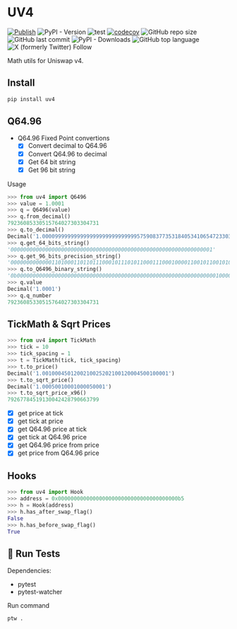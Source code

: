 # UV4

[![Publish](https://github.com/mmsaki/uv4/actions/workflows/release.yml/badge.svg)](https://github.com/mmsaki/uv4/actions/workflows/release.yml)
![PyPI - Version](https://img.shields.io/pypi/v/uv4)
![test](https://github.com/mmsaki/uv4/actions/workflows/test.yml/badge.svg)
[![codecov](https://codecov.io/github/mmsaki/uv4/graph/badge.svg?token=36PUOA0L5F)](https://codecov.io/github/mmsaki/uv4)
![GitHub repo size](https://img.shields.io/github/repo-size/mmsaki/uv4)
![GitHub last commit](https://img.shields.io/github/last-commit/mmsaki/uv4)
![PyPI - Downloads](https://img.shields.io/pypi/dm/uv4)
![GitHub top language](https://img.shields.io/github/languages/top/mmsaki/uv4)
![X (formerly Twitter) Follow](https://img.shields.io/twitter/follow/msakiart)

Math utils for Uniswap v4.

## Install

```sh
pip install uv4
```

## Q64.96

- Q64.96 Fixed Point convertions
  - [x] Convert decimal to Q64.96
  - [x] Convert Q64.96 to decimal
  - [x] Get 64 bit string
  - [x] Get 96 bit string

Usage

```py
>>> from uv4 import Q6496
>>> value = 1.0001
>>> q = Q6496(value)
>>> q.from_decimal()
79236085330515764027303304731
>>> q.to_decimal()
Decimal('1.00009999999999999999999999999957590837735318405341065472330397412292768422048538923263549804688')
>>> q.get_64_bits_string()
'0000000000000000000000000000000000000000000000000000000000000001'
>>> q.get_96_bits_precision_string()
'000000000000011010001101101110001011101011000111000100001100101100101001010111101001111000011011'
>>> q.to_Q6496_binary_string()
'0b0000000000000000000000000000000000000000000000000000000000000001000000000000011010001101101110001011101011000111000100001100101100101001010111101001111000011011'
>>> q.value
Decimal('1.0001')
>>> q.q_number
79236085330515764027303304731
```

## TickMath & Sqrt Prices

```py
>>> from uv4 import TickMath
>>> tick = 10
>>> tick_spacing = 1
>>> t = TickMath(tick, tick_spacing)
>>> t.to_price()
Decimal('1.0010004501200210025202100120004500100001')
>>> t.to_sqrt_price()
Decimal('1.00050010001000050001')
>>> t.to_sqrt_price_x96()
79267784519130042428790663799
```

- [x] get price at tick
- [x] get tick at price
- [x] get Q64.96 price at tick
- [x] get tick at Q64.96 price
- [x] get Q64.96 price from price
- [x] get price from Q64.96 price

## Hooks

```py
>>> from uv4 import Hook
>>> address = 0x00000000000000000000000000000000000000b5
>>> h = Hook(address)
>>> h.has_after_swap_flag()
False
>>> h.has_before_swap_flag()
True
```

## 🧪 Run Tests

Dependencies:

- pytest
- pytest-watcher

Run command

```sh
ptw .
```
